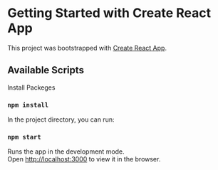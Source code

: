 # Getting Started with Create React App

This project was bootstrapped with [Create React App](https://github.com/facebook/create-react-app).

## Available Scripts

Install Packeges

### `npm install`

In the project directory, you can run:

### `npm start`

Runs the app in the development mode.\
Open [http://localhost:3000](http://localhost:3000) to view it in the browser.

